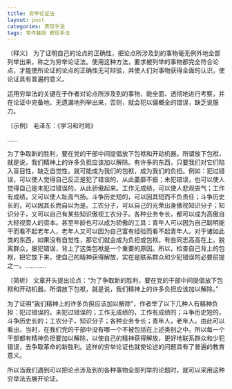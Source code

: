 ```yaml
---
title: 穷举论证法
layout: post
categories: 表现手法
tags: 写作基础 表现手法
---
```


〔释义〕 为了证明自己的论点的正确性，把论点所涉及到的事物毫无例外地全部列举出来，称之为穷举论证法。使用这种方法，要求被列举的事物都完全符合论点，才能使所论证的论点的正确性无可辩驳，并使人们对事物获得全面的认识，使论证具有普遍的意义。

运用穷举法的关键在于作者对论点所涉及到的事物，能全面、透彻地进行考察，并在论证中完备地、无遗漏地列举出来，否则，就会犯以偏概全的错误，缺乏说服力。

〔示例〕 毛泽东：《学习和时局》

……

为了争取新的胜利，要在党的干部中间提倡放下包袱和开动机器。所谓放下包袱，就是说，我们精神上的许多负担应该加以解除。有许多的东西，只要我们对它们陷入盲目性，缺乏自觉性，就可能成为我们的包袱，成为我们的负担。例如：犯过错误，可以使人觉得自己反正是犯了错误的，从此萎靡不振；未犯错误，也可以使人觉得自己是未犯过错误的，从此骄傲起来。工作无成绩，可以使人悲观丧气；工作有成绩，又可以使人趾高气扬。斗争历史短的，可以因其短而不负责任；斗争历史长的，可以因其长而自以为是。工农分子，可以自己的光荣出身傲视知识分子；知识分子，又可以自己有某些知识傲视工农分子。各种业务专长，都可以成为高傲自大轻视旁人的资本。甚至年龄也可以成为骄傲的工具：青年人可以因为自己聪明能干而看不起老年人，老年人又可以因为自己富有经验而看不起青年人。对于诸如此类的东西，如果没有自觉性，那它们就会成为负担或包袱。有些同志高高在上，脱离群众，屡犯错误，背上了这类包袱是一个重要的原因。所以，检查自己背上的包袱，把它放下来，使自己的精神获得解放，实在是联系群众和少犯错误的必要前提之一。…………

〔简析〕 文章开头提出论点：“为了争取新的胜利，要在党的干部中间提倡放下包袱和开动机器。所谓放下包袱，就是说，我们精神上的许多负担应该加以解除。”

为了证明“我们精神上的许多负担应该加以解除”，作者举了以下几种人有精神负担：犯过错误的，未犯过错误的；工作无成绩的，工作有成绩的；斗争历史短的，斗争历史长的；工农分子，知识分子；各种业务专长；青年人，老年人。由此可以看出，当时，在我们党的干部中没有哪一个不被包括在上述类别之中。所以每一个干部都有精神负担要加以解除，以使自己的精神获得解放，更好地联系群众和少犯错误，去争取革命的新胜利。这样的穷举论证也就使论述的问题具有了普遍的教育意义。

所以当我们遇到可以把论点涉及到的各种事物全部列举的论题时，就可以采用这种穷举法去展开论证。 